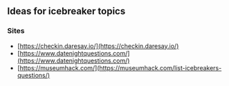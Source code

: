 ## Ideas for icebreaker topics

### Sites

- [https://checkin.daresay.io/](https://checkin.daresay.io/)
- [https://www.datenightquestions.com/](https://www.datenightquestions.com/)
- [https://museumhack.com/](https://museumhack.com/list-icebreakers-questions/)
